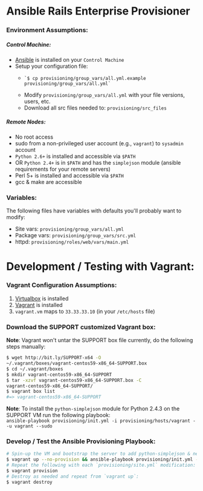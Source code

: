 # Ansible Rails Enterprise Provisioner

### Environment Assumptions:

##### Control Machine:

* [Ansible](http://www.ansibleworks.com/docs/intro_installation.html) is installed on your `Control Machine`
* Setup your configuration file:
  *     `$ cp provisioning/group_vars/all.yml.example provisioning/group_vars/all.yml`
  * Modify `provisioning/group_vars/all.yml` with your file versions, users, etc.
  * Download all src files needed to: `provisioning/src_files`

##### Remote Nodes:

* No root access
* sudo from a non-privileged user account (e.g., `vagrant`) to `sysadmin` account
* `Python 2.6+` is installed and accessible via `$PATH`
* OR `Python 2.4+` is in `$PATH` and has the `simplejson` module (ansible requirements for your remote servers)
* Perl 5+ is installed and accessible via `$PATH`
* gcc & make are accessible

### Variables:

The following files have variables with defaults you'll probably want to modify:

* Site vars: `provisioning/group_vars/all.yml`
* Package vars: `provisioning/group_vars/src.yml`
* httpd: `provisioning/roles/web/vars/main.yml`

# Development / Testing with Vagrant:

### Vagrant Configuration Assumptions:

1. [Virtualbox](https://www.virtualbox.org/wiki/Downloads) is installed
2. [Vagrant](http://vagrantup.com/) is installed
3. `vagrant.vm` maps to `33.33.33.10` (in your `/etc/hosts` file)

### Download the SUPPORT customized Vagrant box:

**Note**: Vagrant won't untar the SUPPORT box file currently, do the following steps manually:

```bash
$ wget http://bit.ly/SUPPORT-x64 -O
~/.vagrant/boxes/vagrant-centos59-x86_64-SUPPORT.box
$ cd ~/.vagrant/boxes
$ mkdir vagrant-centos59-x86_64-SUPPORT
$ tar -xzvf vagrant-centos59-x86_64-SUPPORT.box -C
vagrant-centos59-x86_64-SUPPORT/
$ vagrant box list
#=> vagrant-centos59-x86_64-SUPPORT
```

**Note**: To install the `python-simplejson` module for Python 2.4.3 on the SUPPORT VM run the following playbook:  
`ansible-playbook provisioning/init.yml -i provisioning/hosts/vagrant --u vagrant --sudo`

### Develop / Test the Ansible Provisioning Playbook:

```bash
# Spin-up the VM and bootstrap the server to add python-simplejson & needed packages
$ vagrant up --no-provision && ansible-playbook provisioning/init.yml -i provisioning/hosts/vagrant -u vagrant -s
# Repeat the following with each `provisioning/site.yml` modification:
$ vagrant provision
# Destroy as needed and repeat from `vagrant up`:
$ vagrant destroy
```
